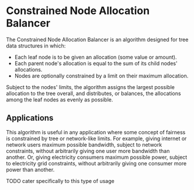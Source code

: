 # Constrained Node Allocation Balancer

The Constrained Node Allocation Balancer is an algorithm designed for tree data structures in which:

- Each leaf node is to be given an allocation (some value or amount).
- Each parent node's allocation is equal to the sum of its child nodes' allocations.
- Nodes are optionally constrained by a limit on their maximum allocation.

Subject to the nodes' limits, the algorithm assigns the largest possible allocation to the tree overall, and distributes, or balances, the allocations among the leaf nodes as evenly as possible.

## Applications

This algorithm is useful in any application where some concept of fairness is constrained by tree or network-like limits. For example, giving internet or network users maximum possible bandwidth, subject to network constraints, without arbitrarily giving one user more bandwidth than another. Or, giving electricity consumers maximum possible power, subject to electricity grid constraints, without arbitrarily giving one consumer more power than another.

TODO cater specifically to this type of usage
